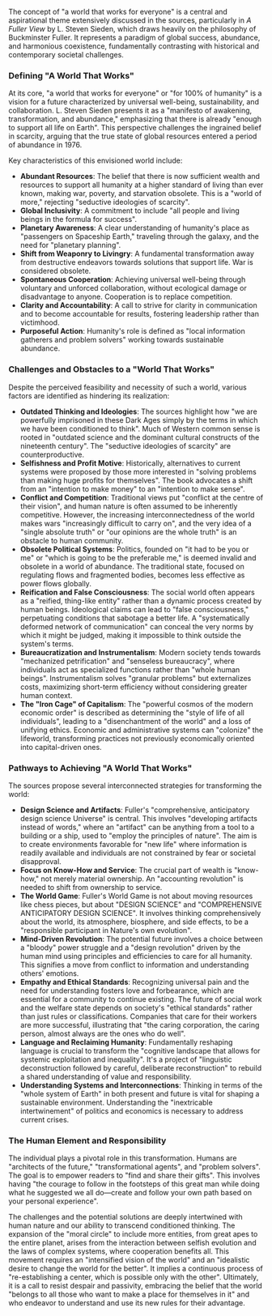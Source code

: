 The concept of "a world that works for everyone" is a central and aspirational theme extensively discussed in the sources, particularly in _A Fuller View_ by L. Steven Sieden, which draws heavily on the philosophy of Buckminster Fuller. It represents a paradigm of global success, abundance, and harmonious coexistence, fundamentally contrasting with historical and contemporary societal challenges.

### Defining "A World That Works"

At its core, "a world that works for everyone" or "for 100% of humanity" is a vision for a future characterized by universal well-being, sustainability, and collaboration. L. Steven Sieden presents it as a "manifesto of awakening, transformation, and abundance," emphasizing that there is already "enough to support all life on Earth". This perspective challenges the ingrained belief in scarcity, arguing that the true state of global resources entered a period of abundance in 1976.

Key characteristics of this envisioned world include:

- **Abundant Resources**: The belief that there is now sufficient wealth and resources to support all humanity at a higher standard of living than ever known, making war, poverty, and starvation obsolete. This is a "world of more," rejecting "seductive ideologies of scarcity".
- **Global Inclusivity**: A commitment to include "all people and living beings in the formula for success".
- **Planetary Awareness**: A clear understanding of humanity's place as "passengers on Spaceship Earth," traveling through the galaxy, and the need for "planetary planning".
- **Shift from Weaponry to Livingry**: A fundamental transformation away from destructive endeavors towards solutions that support life. War is considered obsolete.
- **Spontaneous Cooperation**: Achieving universal well-being through voluntary and unforced collaboration, without ecological damage or disadvantage to anyone. Cooperation is to replace competition.
- **Clarity and Accountability**: A call to strive for clarity in communication and to become accountable for results, fostering leadership rather than victimhood.
- **Purposeful Action**: Humanity's role is defined as "local information gatherers and problem solvers" working towards sustainable abundance.

### Challenges and Obstacles to a "World That Works"

Despite the perceived feasibility and necessity of such a world, various factors are identified as hindering its realization:

- **Outdated Thinking and Ideologies**: The sources highlight how "we are powerfully imprisoned in these Dark Ages simply by the terms in which we have been conditioned to think". Much of Western common sense is rooted in "outdated science and the dominant cultural constructs of the nineteenth century". The "seductive ideologies of scarcity" are counterproductive.
- **Selfishness and Profit Motive**: Historically, alternatives to current systems were proposed by those more interested in "solving problems than making huge profits for themselves". The book advocates a shift from an "intention to make money" to an "intention to make sense".
- **Conflict and Competition**: Traditional views put "conflict at the centre of their vision", and human nature is often assumed to be inherently competitive. However, the increasing interconnectedness of the world makes wars "increasingly difficult to carry on", and the very idea of a "single absolute truth" or "our opinions are the whole truth" is an obstacle to human community.
- **Obsolete Political Systems**: Politics, founded on "it had to be you or me" or "which is going to be the preferable me," is deemed invalid and obsolete in a world of abundance. The traditional state, focused on regulating flows and fragmented bodies, becomes less effective as power flows globally.
- **Reification and False Consciousness**: The social world often appears as a "reified, thing-like entity" rather than a dynamic process created by human beings. Ideological claims can lead to "false consciousness," perpetuating conditions that sabotage a better life. A "systematically deformed network of communication" can conceal the very norms by which it might be judged, making it impossible to think outside the system's terms.
- **Bureaucratization and Instrumentalism**: Modern society tends towards "mechanized petrification" and "senseless bureaucracy", where individuals act as specialized functions rather than "whole human beings". Instrumentalism solves "granular problems" but externalizes costs, maximizing short-term efficiency without considering greater human context.
- **The "Iron Cage" of Capitalism**: The "powerful cosmos of the modern economic order" is described as determining the "style of life of all individuals", leading to a "disenchantment of the world" and a loss of unifying ethics. Economic and administrative systems can "colonize" the lifeworld, transforming practices not previously economically oriented into capital-driven ones.

### Pathways to Achieving "A World That Works"

The sources propose several interconnected strategies for transforming the world:

- **Design Science and Artifacts**: Fuller's "comprehensive, anticipatory design science Universe" is central. This involves "developing artifacts instead of words," where an "artifact" can be anything from a tool to a building or a ship, used to "employ the principles of nature". The aim is to create environments favorable for "new life" where information is readily available and individuals are not constrained by fear or societal disapproval.
- **Focus on Know-How and Service**: The crucial part of wealth is "know-how," not merely material ownership. An "accounting revolution" is needed to shift from ownership to service.
- **The World Game**: Fuller's World Game is not about moving resources like chess pieces, but about "DESIGN SCIENCE" and "COMPREHENSIVE ANTICIPATORY DESIGN SCIENCE". It involves thinking comprehensively about the world, its atmosphere, biosphere, and side effects, to be a "responsible participant in Nature's own evolution".
- **Mind-Driven Revolution**: The potential future involves a choice between a "bloody" power struggle and a "design revolution" driven by the human mind using principles and efficiencies to care for all humanity. This signifies a move from conflict to information and understanding others' emotions.
- **Empathy and Ethical Standards**: Recognizing universal pain and the need for understanding fosters love and forbearance, which are essential for a community to continue existing. The future of social work and the welfare state depends on society's "ethical standards" rather than just rules or classifications. Companies that care for their workers are more successful, illustrating that "the caring corporation, the caring person, almost always are the ones who do well".
- **Language and Reclaiming Humanity**: Fundamentally reshaping language is crucial to transform the "cognitive landscape that allows for systemic exploitation and inequality". It's a project of "linguistic deconstruction followed by careful, deliberate reconstruction" to rebuild a shared understanding of value and responsibility.
- **Understanding Systems and Interconnections**: Thinking in terms of the "whole system of Earth" in both present and future is vital for shaping a sustainable environment. Understanding the "inextricable intertwinement" of politics and economics is necessary to address current crises.

### The Human Element and Responsibility

The individual plays a pivotal role in this transformation. Humans are "architects of the future," "transformational agents", and "problem solvers". The goal is to empower readers to "find and share their gifts". This involves having "the courage to follow in the footsteps of this great man while doing what he suggested we all do—create and follow your own path based on your personal experience".

The challenges and the potential solutions are deeply intertwined with human nature and our ability to transcend conditioned thinking. The expansion of the "moral circle" to include more entities, from great apes to the entire planet, arises from the interaction between selfish evolution and the laws of complex systems, where cooperation benefits all. This movement requires an "intensified vision of the world" and an "idealistic desire to change the world for the better". It implies a continuous process of "re-establishing a center, which is possible only with the other". Ultimately, it is a call to resist despair and passivity, embracing the belief that the world "belongs to all those who want to make a place for themselves in it" and who endeavor to understand and use its new rules for their advantage.